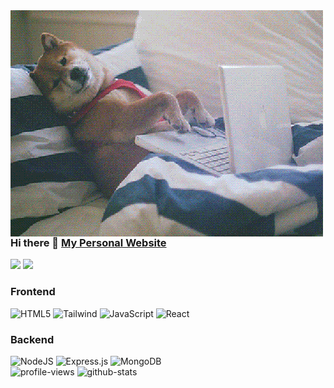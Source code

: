 <img alt="Dog" src="https://github.com/xNoJustice/xNoJustice/blob/12ec272a3f57cc1bd3211b1f22781c7ee6073763/assets/dog.gif" align="left" />

### Hi there 👋 <a href="https://xnojustice-github-io.vercel.app" target="blank_">My Personal Website</a>

<div>
  <a href="https://discord.com/users/244473723363524608" target"blank_"><img src="https://img.shields.io/badge/Discord%20-7289DA.svg?&style=for-the-badge&logo=discord&logoColor=white"></a>
  <a href="mailto:harunxnojustice@gmail.com"><img src="https://img.shields.io/badge/Gmail-D14836?style=for-the-badge&logo=gmail&logoColor=white" /></a>
</div>

### Frontend

<div>
  <img alt="HTML5" src="https://img.shields.io/badge/html5-%23E34F26.svg?style=for-the-badge&logo=html5&logoColor=white" />
  <img alt="Tailwind" src="https://img.shields.io/badge/Tailwind_CSS-38B2AC?style=for-the-badge&logo=tailwind-css&logoColor=white" />
  <img alt="JavaScript" src="https://img.shields.io/badge/javascript-%23323330.svg?style=for-the-badge&logo=javascript&logoColor=%23F7DF1E" />
  <img alt="React" src="https://img.shields.io/badge/react-%2320232a.svg?style=for-the-badge&logo=react&logoColor=%2361DAFB" />
</div>

### Backend

<div>
  <img alt="NodeJS" src="https://img.shields.io/badge/node.js-%2343853D.svg?style=for-the-badge&logo=node-dot-js&logoColor=white" />
  <img alt="Express.js" src="https://img.shields.io/badge/express.js-%23404d59.svg?style=for-the-badge&logo=express&logoColor=%2361DAFB" />
  <img alt="MongoDB" src ="https://img.shields.io/badge/MongoDB-%234ea94b.svg?style=for-the-badge&logo=mongodb&logoColor=white" />
</div>

<div>
  <img alt="profile-views" src="https://gpvc.arturio.dev/xNoJustice" />
  <img alt="github-stats" src="https://github-readme-stats.vercel.app/api?username=xNoJustice&show_icons=true&theme=radical" />
</div>
